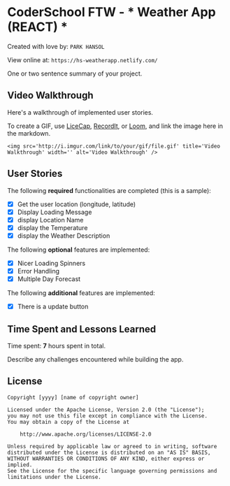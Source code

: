 # CoderSchool FTW - * Weather App (REACT) *

Created with love by: `PARK HANSOL`
  
View online at: `https://hs-weatherapp.netlify.com/`
  
One or two sentence summary of your project. 

## Video Walkthrough

Here's a walkthrough of implemented user stories.

To create a GIF, use [LiceCap](http://www.cockos.com/licecap/), [RecordIt](http://www.recordit.co), or [Loom](http://www.useloom.com), and link the image here in the markdown.

```
<img src='http://i.imgur.com/link/to/your/gif/file.gif' title='Video Walkthrough' width='' alt='Video Walkthrough' />
```

## User Stories

The following **required** functionalities are completed (this is a sample):

* [x] Get the user location (longitude, latitude)
* [x] Display Loading Message
* [x] display Location Name
* [x] display the Temperature
* [x] display the Weather Description

The following **optional** features are implemented:

* [x] Nicer Loading Spinners
* [x] Error Handling
* [x] Multiple Day Forecast

The following **additional** features are implemented:

* [x] There is a update button

## Time Spent and Lessons Learned

Time spent: **7** hours spent in total.

Describe any challenges encountered while building the app.

## License

    Copyright [yyyy] [name of copyright owner]

    Licensed under the Apache License, Version 2.0 (the "License");
    you may not use this file except in compliance with the License.
    You may obtain a copy of the License at

        http://www.apache.org/licenses/LICENSE-2.0

    Unless required by applicable law or agreed to in writing, software
    distributed under the License is distributed on an "AS IS" BASIS,
    WITHOUT WARRANTIES OR CONDITIONS OF ANY KIND, either express or implied.
    See the License for the specific language governing permissions and
    limitations under the License.